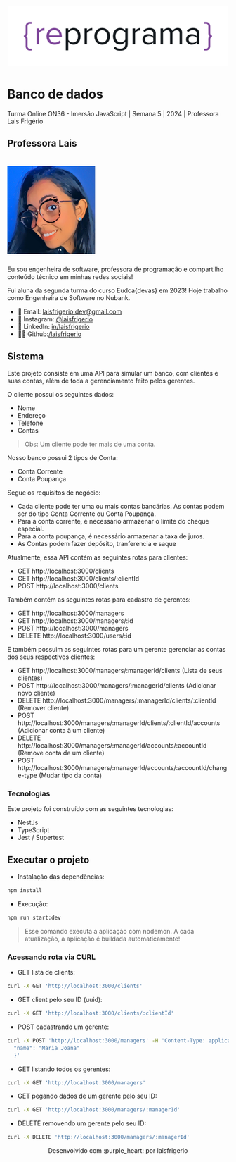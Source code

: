<h1 align="center">
  <img src="assets/reprograma-fundos-claros.png" alt="logo reprograma" width="500">
</h1>

# Banco de dados

Turma Online ON36 - Imersão JavaScript | Semana 5 | 2024 | Professora Lais Frigério

## Professora Lais

<h1>
  <img src="./assets/lais.png" alt="foto lais" width="200">
</h1>

Eu sou engenheira de software, professora de programação e compartilho conteúdo técnico em minhas redes sociais!

Fui aluna da segunda turma do curso Eudca{devas} em 2023!
Hoje trabalho como Engenheira de Software no Nubank.

- 💌 Email: laisfrigerio.dev@gmail.com
- 📸 Instagram: [@laisfrigerio](https://www.instagram.com/laisfrigerio/)
- 💼 LinkedIn: [in/laisfrigerio](https://www.linkedin.com/in/laisfrigerio/)
- 👩‍💻 Github:[/laisfrigerio](https://github.com/laisfrigerio)

## Sistema

Este projeto consiste em uma API para simular um banco, com clientes e suas contas, além de toda a gerenciamento feito pelos gerentes.

O cliente possui os seguintes dados:

- Nome
- Endereço
- Telefone
- Contas

> Obs: Um cliente pode ter mais de uma conta.

Nosso banco possui 2 tipos de Conta:

- Conta Corrente
- Conta Poupança

Segue os requisitos de negócio:

- Cada cliente pode ter uma ou mais contas bancárias. As contas podem ser do tipo Conta Corrente ou Conta Poupança.
- Para a conta corrente, é necessário armazenar o limite do cheque especial.
- Para a conta poupança, é necessário armazenar a taxa de juros.
- As Contas podem fazer depósito, tranferencia e saque

Atualmente, essa API contém as seguintes rotas para clientes:

- GET http://localhost:3000/clients
- GET http://localhost:3000/clients/:clientId
- POST http://localhost:3000/clients

Também contém as seguintes rotas para cadastro de gerentes:

- GET http://localhost:3000/managers
- GET http://localhost:3000/managers/:id
- POST http://localhost:3000/managers
- DELETE http://localhost:3000/users/:id

E também possuim as seguintes rotas para um gerente gerenciar as contas dos seus respectivos clientes:

- GET http://localhost:3000/managers/:managerId/clients (Lista de seus clientes)
- POST http://localhost:3000/managers/:managerId/clients (Adicionar novo cliente)
- DELETE http://localhost:3000/managers/:managerId/clients/:clientId (Remover cliente)
- POST http://localhost:3000/managers/:managerId/clients/:clientId/accounts (Adicionar conta à um cliente)
- DELETE http://localhost:3000/managers/:managerId/accounts/:accountId (Remove conta de um cliente)
- POST http://localhost:3000/managers/:managerId/accounts/:accountId/change-type (Mudar tipo da conta)

### Tecnologias

Este projeto foi construído com as seguintes tecnologias:

- NestJs
- TypeScript
- Jest / Supertest

## Executar o projeto

- Instalação das dependências:

```sh
npm install
```

- Execução:

```sh
npm run start:dev
```

> Esse comando executa a aplicação com nodemon. A cada atualização, a aplicação é buildada automaticamente!

### Acessando rota via CURL

- GET lista de clients:

```sh
curl -X GET 'http://localhost:3000/clients'
```

- GET client pelo seu ID (uuid):

```sh
curl -X GET 'http://localhost:3000/clients/:clientId'
```

- POST cadastrando um gerente:

```sh
curl -X POST 'http://localhost:3000/managers' -H 'Content-Type: application/json' --data '{
  "name": "Maria Joana"
  }'
```

- GET listando todos os gerentes:

```sh
curl -X GET 'http://localhost:3000/managers'
```

- GET pegando dados de um gerente pelo seu ID:

```sh
curl -X GET 'http://localhost:3000/managers/:managerId'
```

- DELETE removendo um gerente pelo seu ID:

```sh
curl -X DELETE 'http://localhost:3000/managers/:managerId'
```

<p align="center">
Desenvolvido com :purple_heart: por laisfrigerio
</p>
